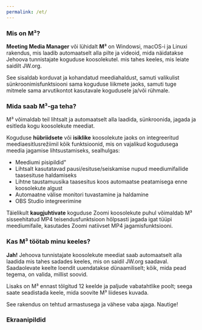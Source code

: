 ```yaml
---
permalink: /et/
---
```


### Mis on M³?

**Meeting Media Manager** või lühidalt **M³** on Windowsi, macOS-i ja Linuxi rakendus, mis laadib automaatselt alla pilte ja videoid, mida näidatakse Jehoova tunnistajate koguduse koosolekutel. mis tahes keeles, mis leiate saidilt JW.org.
  
See sisaldab korduvat ja kohandatud meediahaldust, samuti valikulist sünkroonimisfunktsiooni sama koguduse liikmete jaoks, samuti tuge mitmele sama arvutikontot kasutavale kogudusele ja/või rühmale.

### Mida saab M³-ga teha?

M³ võimaldab teil lihtsalt ja automaatselt alla laadida, sünkroonida, jagada ja esitleda kogu koosolekute meediat.
  
Koguduse **hübriidsete** või **isiklike** koosolekute jaoks on integreeritud meediaesitlusrežiimil kõik funktsioonid, mis on vajalikud kogudusega meedia jagamise lihtsustamiseks, sealhulgas:

- Meediumi pisipildid"
- Lihtsalt kasutatavad pausi/esituse/seiskamise nupud meediumifailide taasesituse haldamiseks
- Lihtne taustamuusika taasesitus koos automaatse peatamisega enne koosolekute algust
- Automaatne välise monitori tuvastamine ja haldamine
- OBS Studio integreerimine

Täielikult **kaugjuhtivate** koguduse Zoomi koosolekute puhul võimaldab M³ sisseehitatud MP4 teisendusfunktsioon hõlpsasti jagada igat tüüpi meediumifaile, kasutades Zoomi natiivset MP4 jagamisfunktsiooni.

### Kas M³ töötab minu keeles?

**Jah!** Jehoova tunnistajate koosolekute meediat saab automaatselt alla laadida mis tahes sadades keeles, mis on saidil JW.org saadaval. Saadaolevate keelte loendit uuendatakse dünaamiliselt; kõik, mida pead tegema, on valida, millist soovid.

Lisaks on M³ ennast tõlgitud 12 keelde ja paljude vabatahtlike poolt; seega saate seadistada keele, mida soovite M³ liideses kuvada.

See rakendus on tehtud armastusega ja vähese vaba ajaga. Nautige!

### Ekraanipildid
